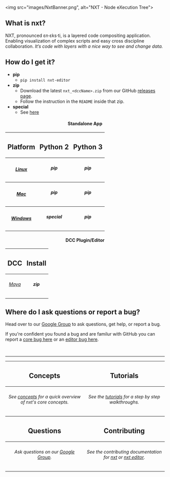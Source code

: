 <img src="images/NxtBanner.png", alt="NXT - Node eXecution Tree">
## What is nxt?
NXT, pronounced ɛn·ɛks·ti, is a layered code compositing application. Enabling visualization of complex scripts and easy cross discipline collaboration.
*It’s code with layers with a nice way to see and change data.*

## How do I get it?
- **pip**
    - `pip install nxt-editor`
- **zip**
    - Download the latest `nxt_<dccName>.zip` from our GitHub <a href="https://github.com/nxt-dev/nxt_editor/releases/latest" target="_blank">releases page</a>.
    - Follow the instruction in the `README` inside that zip.
- **special**
    - See [here](install#windows-python-27)

<div style="text-align: center">
<h4>Standalone App</h4>
<table>
<tr><th><h2>Platform</h2></th><th><h2>Python 2</h2></th><th><h2>Python 3</h2></th></tr>
<tr><th><h5><a href="install#linux-or-osx">Linux</a></h5></th><th><h6><b>pip</b></h6></th><th><h6><b>pip</b></h6></th></tr>
<tr><th><h5><a href="install#linux-or-osx">Mac</a></h5></th><th><h6><b>pip</b></h6></th><th><h6><b>pip</b></h6></th></tr>
<tr><th><h5><a href="install#windows-python-27">Windows</a></h5></th><th><h6><b>special</b></h6></th><th><h6><b>pip</b></h6></tr>
</table>
</div>


<div style="text-align: center">
<h4>DCC Plugin/Editor</h4>
<table>
<tr><th><h2>DCC</h2></th><th><h2>Install</h2></th></tr>
<tr><th><h6><a href="install#maya-plugin">Maya</a></h6></th><th><h6><b>zip</b></h6></th></tr>
</table>
</div>

## Where do I ask questions or report a bug?
Head over to our <a href="https://groups.google.com/g/opennxt" target="_blank">Google Group</a> to ask questions, get help, or report a bug.

If you're confident you found a bug and are familur with GitHub you can report a <a href="https://github.com/nxt-dev/nxt/issues" target="_blank">core bug here</a> or an <a href="https://github.com/nxt-dev/nxt_editor/issues" target="_blank">editor bug here</a>.

<br>

---

<div style="text-align: center">
<table>
<tr><th><h2>Concepts</h2></th><th><h2>Tutorials</h2></th></tr>
<tr><th><h6>See <a href="concepts">concepts</a> for a quick overview of nxt's core concepts.</h6></th>
<th><h6>See the <a href="tutorials">tutorials</a> for a step by step walkthroughs.</h6></th></tr>
<tr><th><h2>Questions</h2></th><th><h2>Contributing</h2></th></tr>
<tr><th><h6>Ask questions on our <a href="https://groups.google.com/g/opennxt" target="_blank">Google Group</a>.</h6></th>
<th><h6>See the contributing documentation for <a href="https://github.com/nxt-dev/nxt/blob/release/CONTRIBUTING.md" target="_blank">nxt</a> or 
<a href="https://github.com/nxt-dev/nxt_editor/blob/release/CONTRIBUTING.md" target="_blank">nxt editor</a>.</h6></th></tr>
</table>
</div>